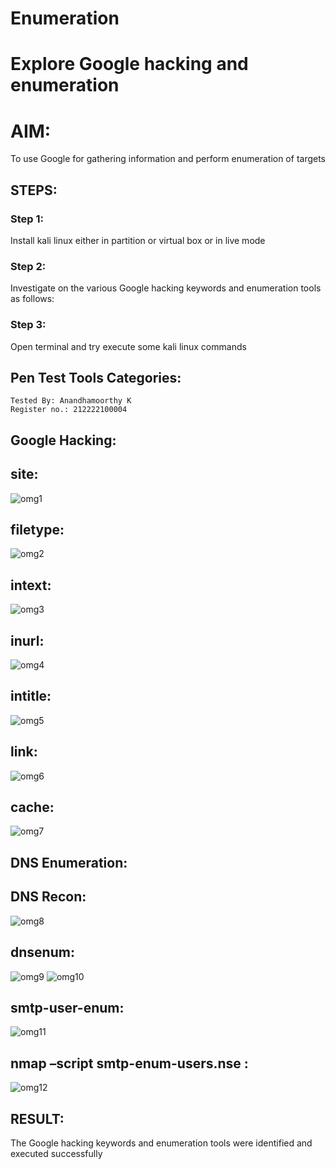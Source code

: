 # Enumeration

# Explore Google hacking and enumeration 

# AIM:
To use Google for gathering information and perform enumeration of targets

## STEPS:
### Step 1:
Install kali linux either in partition or virtual box or in live mode

### Step 2:
Investigate on the various Google hacking keywords and enumeration tools as follows:

### Step 3:
Open terminal and try execute some kali linux commands

## Pen Test Tools Categories:  
```
Tested By: Anandhamoorthy K
Register no.: 212222100004
```
## Google Hacking:
## site:
![omg1](https://github.com/user-attachments/assets/38e360e6-e21d-4b51-8d64-415e4bd8ed8f)

## filetype:
![omg2](https://github.com/user-attachments/assets/17407d46-1a8b-4f7e-ad98-7786dcd8e0fe)

## intext: 
![omg3](https://github.com/user-attachments/assets/909ee45b-77a2-4f08-b930-3201e2fbd217)

## inurl: 
![omg4](https://github.com/user-attachments/assets/6e658c9e-c47c-467f-abc4-faeaa3547932)

## intitle: 
![omg5](https://github.com/user-attachments/assets/1ecf4b65-77bd-4175-952a-cb7fe121d60d)

## link:
![omg6](https://github.com/user-attachments/assets/e9a71bd6-9f55-412b-bd3a-bd93bf6be272)

## cache: 
![omg7](https://github.com/user-attachments/assets/2258625b-f0d2-4e59-9edd-cadd5a9fc90a)

## DNS Enumeration:
## DNS Recon:
![omg8](https://github.com/user-attachments/assets/fda0e7fe-b96b-40bf-b799-0ec3bf515ce3)

## dnsenum:

![omg9](https://github.com/user-attachments/assets/102dee4f-ef76-47c5-bdda-02b1e537d6ad)
![omg10](https://github.com/user-attachments/assets/14298da8-2078-4e42-bf3d-e74c5ae83433)


## smtp-user-enum:
![omg11](https://github.com/user-attachments/assets/9f5e1a0b-4670-4c78-aa44-16c8c3f15231)

## nmap –script smtp-enum-users.nse <hostname>:
![omg12](https://github.com/user-attachments/assets/c91e228e-0914-41bc-b9b4-a6d2988d9940)


## RESULT:
The Google hacking keywords and enumeration tools were identified and executed successfully

